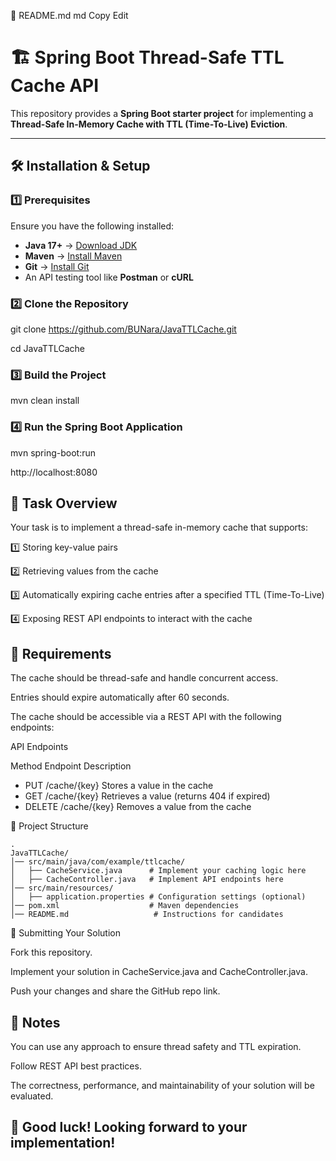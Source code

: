 📌 README.md
md
Copy
Edit
# 🏗️ Spring Boot Thread-Safe TTL Cache API

This repository provides a **Spring Boot starter project** for implementing a **Thread-Safe In-Memory Cache with TTL (Time-To-Live) Eviction**.

---

## **🛠️ Installation & Setup**
### **1️⃣ Prerequisites**
Ensure you have the following installed:
- **Java 17+** → [Download JDK](https://adoptium.net/)
- **Maven** → [Install Maven](https://maven.apache.org/install.html)
- **Git** → [Install Git](https://git-scm.com/)
- An API testing tool like **Postman** or **cURL**

### **2️⃣ Clone the Repository**
git clone https://github.com/BUNara/JavaTTLCache.git

cd JavaTTLCache

### **3️⃣ Build the Project**
mvn clean install

### **4️⃣ Run the Spring Boot Application**
mvn spring-boot:run

http://localhost:8080

## **📌 Task Overview**
Your task is to implement a thread-safe in-memory cache that supports:

1️⃣ Storing key-value pairs

2️⃣ Retrieving values from the cache

3️⃣ Automatically expiring cache entries after a specified TTL (Time-To-Live)

4️⃣ Exposing REST API endpoints to interact with the cache

## **📌 Requirements**
The cache should be thread-safe and handle concurrent access.

Entries should expire automatically after 60 seconds.

The cache should be accessible via a REST API with the following endpoints:

API Endpoints

Method	Endpoint	Description

- PUT	/cache/{key}	Stores a value in the cache
- GET	/cache/{key}	Retrieves a value (returns 404 if expired)
- DELETE	/cache/{key}	Removes a value from the cache

📂 Project Structure

```
.
JavaTTLCache/
│── src/main/java/com/example/ttlcache/
│   ├── CacheService.java      # Implement your caching logic here
│   ├── CacheController.java   # Implement API endpoints here
│── src/main/resources/
│   ├── application.properties # Configuration settings (optional)
│── pom.xml                    # Maven dependencies
│── README.md                   # Instructions for candidates
```

📩 Submitting Your Solution

Fork this repository.

Implement your solution in CacheService.java and CacheController.java.

Push your changes and share the GitHub repo link.

## **📌 Notes**

You can use any approach to ensure thread safety and TTL expiration.

Follow REST API best practices.

The correctness, performance, and maintainability of your solution will be evaluated.

## **🚀 Good luck! Looking forward to your implementation!**
